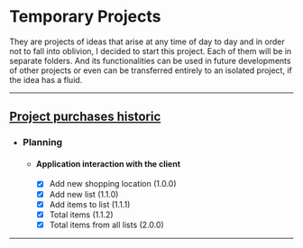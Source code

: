 # Temporary Projects

They are projects of ideas that arise at any time of day to day and in order not to fall into oblivion, I decided to start this project. Each of them will be in separate folders. And its functionalities can be used in future developments of other projects or even can be transferred entirely to an isolated project, if the idea has a fluid.

---

## [Project purchases historic](https://github.com/Marcos-Vitor123/temporary-project/tree/master/purchases-historic)

- ### Planning 

  - #### Application interaction with the client

    - [x] Add new shopping location (1.0.0)
    - [x] Add new list (1.1.0)
    - [x] Add items to list (1.1.1)
    - [x] Total items (1.1.2)
    - [x] Total items from all lists (2.0.0)

---


